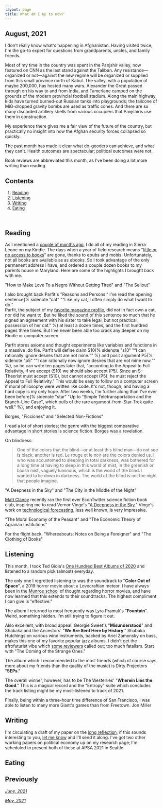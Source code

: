 ```yaml
---
layout: page
title: What am I up to now?
---
```



## August, 2021

I don't really know what's happening in Afghanistan. Having visited twice, I'm the go-to expert for questions from grandparents, uncles, and family friends.  

Most of my time in the country was spent in the Panjshir valley, now featured on CNN as the last stand against the Taliban. Any resistance—organized or not—against the new regime will be organized or supplied from this small province north of Kabul. The valley, with a population of maybe 200,000, has hosted many wars. Alexander the Great passed through on his way to and from India, and Tamerlane camped on the grounds of the modern provincial football stadium. Along the main highway, kids have turned burned-out Russian tanks into playgrounds; the tailcone of MiG-dropped gravity bombs are used as traffic cones. And there are so many discarded artillery shells from various occupiers that Panjshiris use them in construction. 

My experience there gives me a fair view of the future of the country, but practically no insight into how the Afghan security forces collapsed so quickly. 

The past month has made it clear what do-gooders can achieve, and what they can't. Health outcomes are spectacular; political outcomes were not. 

Book reviews are abbreviated this month, as I've been doing a lot more writing than reading.

## Contents
1. [Reading](#books)
2. [Listening](#music)
3. [Writing](#writing)
4. [Eating](#food)

  <br>


## Reading <a name="books"></a>

As I mentioned a [couple of months ago](https://jablevine.com/older/june_2021), I do all of my reading in Sierra Leone on my Kindle. The days when a year of field research means "[little or no access to books](https://marginalrevolution.com/marginalrevolution/2008/07/which-books-to.html)"  are gone, thanks to epubs and mobis. Unfortunately, not all books are available as as ebooks. So I took advantage of the only permanent address I have, and ordered a couple dozen books to my parents house in Maryland. Here are some of the highlights I brought back with me. 

"How to Make Love To a Negro Without Getting Tired" and "The Sellout"

I also brought back Parfit's "Reasons and Persons." I've read the opening sentence{% sidenote "cat" "<q>Like my cat, I often simply do what I want to do.</q> <br> Parfit, the subject of my [favorite magazine profile](https://www.newyorker.com/magazine/2011/09/05/how-to-be-good), did not in fact own a cat, nor did he want to. But he liked the sound of this sentence so much that he signed an agreement with his sister to take legal, but not practical, possession of her cat." %} at least a dozen times, and the first hundred pages three times. But I've never been able too crack any deeper on my Kindle or computer screen. 

Parfit stores axioms and thought experiments like variables and functions  in a massive .do file. Parfit will define claim S10{% sidenote "s10" "<q>I can rationally ignore desires that are not mine.</q>" %} and posit argument P5{% sidenote "p5" "<q>I can rationally now ignore desires that are not mine now.</q>" %}, so he can write ten pages later that, "according to the Appeal to Full Relativity, if we accept (S10) we should also accept (P5). Since an S-Theorist must accept (S10), but cannot accept (P5), he must reject the Appeal to Full Relativity." This would be easy to follow on a computer screen if moral philosophy were written like code. It's not, though, and having a hard copy is my only hope. After two weeks, I'm further along than I've ever been before{% sidenote "star" "Up to <q>Simple Teletransportation and the Branch-Line Case</q>, which pulls of the rare argument-from-Star-Trek quite well." %}, and enjoying it.  

Borges, "Ficciones" and "Selected Non-Fictions"

I read a lot of short stories; the genre with the biggest comparative advantage in short stories is science fiction. Borges was a revelation. 

On blindness: 
> One of the colors that the blind—or at least this blind man—do not see is black; another is red. Le rouge et le noir are the colors denied us. I, who was accustomed to sleeping in total darkness, was bothered for a long time at having to sleep in this world of mist, in the greenish or bluish mist, vaguely luminous, which is the world of the blind. I wanted to lie down in darkness. The world of the blind is not the night that people imagine.



"A Deepness in the Sky" and "The City in the Middle of the Night"

[Matt Clancy](https://mattsclancy.substack.com/) recently ran the first ever EconTwitter science fiction book club, inspiring me to read Vernor Vinge's "[A Deepness in the Sky](https://smile.amazon.com/Deepness-Sky-Zones-Thought-Book-ebook/dp/B002H8ORKM)." Vinge's work on [technological forecasting](https://arbital.com/p/Vingean_uncertainty/), less well known, is very impressive. 

"The Moral Economy of the Peasant" and "The Economic Theory of Agrarian Institutions"

For the flight back, "Whereabouts: Notes on Being a Foreigner" and "The Clothing of Books" 

## Listening <a name="music"></a>

This month, I took Ted Gioia's [One Hundred Best Albums of 2020](http://tedgioia.com/bestalbumsof2020.html) and listened to a random pick (almost) everyday. 

The only one I regretted listening to was the soundtrack to "**Color Out of Space**", a 2019 horror movie about a Lovecraftian meteor. I have always been in the [Munroe school](https://xkcd.com/2056/) of thought regarding horror movies, and have now learned that this extends to their soundtracks. The highest compliment I can give is "effective."

The album I returned to most frequently was Lyra Pramuk's "**Fountain**". Weird, something hidden. I'm still trying to figure it out.

Also excellent, with broad appeal: Georgie Sweet's "**Misunderstood**" and Shabaka and the Ancestors' "**We Are Sent Here by History**." Shabaka Hutchings on various wind instruments, backed by Ariel Zamonsky on bass, makes this one of my favorite popular jazz albums. I didn't get the afrofuturist vibe which [some reviewers](https://pitchfork.com/reviews/albums/shabaka-and-the-ancestors-we-are-sent-here-by-history/) called out; too much fatalism. Start with "The Coming of the Strange Ones."

The album which I recommended to the most friends (which of course says more about my friends than the quality of the music) is Dirty Projectors "**5EPs**." 

The overall winner, however, has to be The Westerlies' "**Wherein Lies the Good**." This is a magical record and the "Entropy" suite which concludes the track listing might be my most-listened to track of 2021.

Finally, being within a three-hour time difference of San Francisco, I was able to listen to many more Giant's games than from Freetown. Jon Miller 



## Writing <a name="writing"></a>

I'm circulating a draft of my paper on the [long reflection](https://forum.effectivealtruism.org/posts/H2zno3ggRJaph9P6c/quotes-about-the-long-reflection); if this sounds interesting to you, [let me know](https://jablevine.com/hi) and I'll send it along. I've got two other working papers on political economy up on my research page; I'm scheduled to present both of these at APSA 2021 in Seattle.

## Eating <a name="food"></a>



## Previously

*[June, 2021](https://jablevine.com/older/june_2021)*

*[May, 2021](https://jablevine.com/older/may_2021)*
